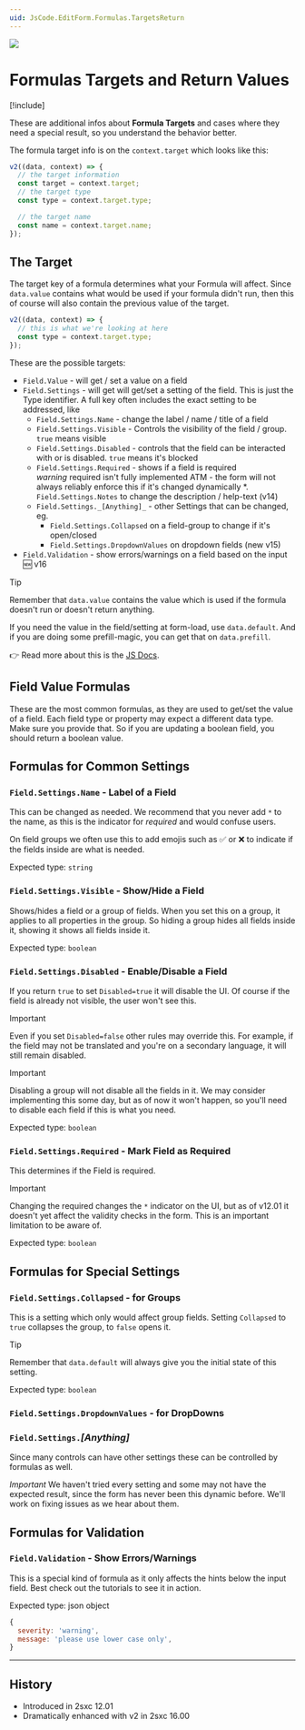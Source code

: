 ```yaml
---
uid: JsCode.EditForm.Formulas.TargetsReturn
---
```


<img src="~/assets/features/formulas.svg" class="feature">

# Formulas Targets and Return Values

[!include[](~/pages/basics/stack/_shared-float-summary.md)]
<style>
  .context-box-summary .browser-edit-ui { visibility: visible; }
</style>

These are additional infos about **Formula Targets** and cases where they need a special result, so you understand the behavior better.

The formula target info is on the `context.target` which looks like this:

```js
v2((data, context) => {
  // the target information
  const target = context.target;
  // the target type
  const type = context.target.type;

  // the target name
  const name = context.target.name;
});
```

## The Target

The target key of a formula determines what your Formula will affect.
Since `data.value` contains what would be used if your formula didn't run, then this of course will also contain the previous value of the target.

```js
v2((data, context) => {
  // this is what we're looking at here
  const type = context.target.type;
});
```

These are the possible targets:

* `Field.Value` - will get / set a value on a field
* `Field.Settings` - will get will get/set a setting of the field. This is just the Type identifier. A full key often includes the exact setting to be addressed, like
  * `Field.Settings.Name` - change the label / name / title of a field
  * `Field.Settings.Visible` - Controls the visibility of the field / group. `true` means visible
  * `Field.Settings.Disabled` - controls that the field can be interacted with or is disabled. `true` means it's blocked  
  * `Field.Settings.Required` - shows if a field is required  
        _warning_ required isn't fully implemented ATM - the form will not always reliably enforce this if it's changed dynamically
  *. `Field.Settings.Notes` to change the description / help-text (v14)
  * `Field.Settings._[Anything]_` - other Settings that can be changed, eg.
    * `Field.Settings.Collapsed` on a field-group to change if it's open/closed
    * `Field.Settings.DropdownValues` on dropdown fields (new v15)
* `Field.Validation` - show errors/warnings on a field based on the input 🆕 v16

> [!TIP]
> Remember that `data.value` contains the value which is used if the formula doesn't run or doesn't return anything.
>
> If you need the value in the field/setting at form-load, use `data.default`.
> And if you are doing some prefill-magic, you can get that on `data.prefill`.
>
> 👉 Read more about this is the [JS Docs](xref:JsCode.EditForm.Formulas.Data).


## Field Value Formulas

These are the most common formulas, as they are used to get/set the value of a field.
Each field type or property may expect a different data type. Make sure you provide that.
So if you are updating a boolean field, you should return a boolean value.


## Formulas for Common Settings


### `Field.Settings.Name` - Label of a Field

This can be changed as needed.
We recommend that you never add `*` to the name, as this is the indicator for _required_ and would confuse users.

On field groups we often use this to add emojis such as ✅ or ❌ to indicate if the fields inside are what is needed.

Expected type: `string`


### `Field.Settings.Visible` - Show/Hide a Field

Shows/hides a field or a group of fields.
When you set this on a group, it applies to all properties in the group.
So hiding a group hides all fields inside it, showing it shows all fields inside it.

Expected type: `boolean`


### `Field.Settings.Disabled` - Enable/Disable a Field

If you return `true` to set `Disabled=true` it will disable the UI. Of course if the field is already not visible, the user won't see this.

> [!IMPORTANT]
> Even if you set `Disabled=false` other rules may override this. For example, if the field may not be translated and you're on a secondary language, it will still remain disabled.

> [!IMPORTANT]
> Disabling a group will not disable all the fields in it. We may consider implementing this some day, but as of now it won't happen, so you'll need to disable each field if this is what you need.

Expected type: `boolean`

### `Field.Settings.Required` - Mark Field as Required

This determines if the Field is required.

> [!IMPORTANT]
> Changing the required changes the `*` indicator on the UI, but as of v12.01 it doesn't yet affect the validity checks in the form.
> This is an important limitation to be aware of.

Expected type: `boolean`


## Formulas for Special Settings

### `Field.Settings.Collapsed` - for Groups

This is a setting which only would affect group fields.
Setting `Collapsed` to `true` collapses the group, to `false` opens it.

> [!TIP]
> Remember that `data.default` will always give you the initial state of this setting.

Expected type: `boolean`


### `Field.Settings.DropdownValues` - for DropDowns


### `Field.Settings.`_[Anything]_

Since many controls can have other settings these can be controlled by formulas as well.

_Important_ We haven't tried every setting and some may not have the expected result, since the form has never been this dynamic before.
We'll work on fixing issues as we hear about them.


## Formulas for Validation

### `Field.Validation` - Show Errors/Warnings

This is a special kind of formula as it only affects the hints below the input field.
Best check out the tutorials to see it in action.

Expected type: json object

```js
{
  severity: 'warning',
  message: 'please use lower case only',
}
```

---

## History

* Introduced in 2sxc 12.01
* Dramatically enhanced with v2 in 2sxc 16.00
